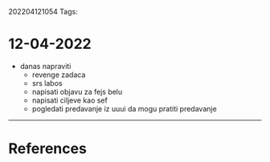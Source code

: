 202204121054
Tags: 

# 12-04-2022
- danas napraviti
	- revenge zadaca
	- srs labos
	- napisati objavu za fejs belu
	- napisati ciljeve kao sef
	- pogledati predavanje iz uuui da mogu pratiti predavanje
---
# References